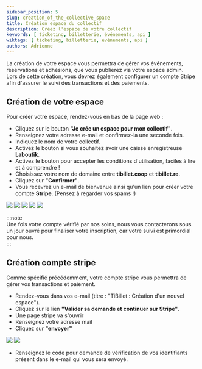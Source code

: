 ```yaml
---
sidebar_position: 5
slug: creation_of_the_collective_space
title: Création espace du collectif
description: Créez l'espace de votre collectif
keywords: [ ticketing, billetterie, événements, api ]
wiktags: [ ticketing, billetterie, événements, api ]
authors: Adrienne
---
```


La création de votre espace vous permettra de gérer vos événements, réservations et adhésions, que vous publierez via votre espace admin.  
Lors de cette création, vous devrez également configurer un compte Stripe afin d'assurer le suivi des transactions et des paiements.

## Création de votre espace 

Pour créer votre espace, rendez-vous en bas de la page web :  

- Cliquez sur le bouton **"Je crée un espace pour mon collectif"**.  
- Renseignez votre adresse e-mail et confirmez-la une seconde fois.  
- Indiquez le nom de votre collectif.  
- Activez le bouton si vous souhaitez avoir une caisse enregistreuse **Laboutik**.  
- Activez le bouton pour accepter les conditions d'utilisation, faciles à lire et à comprendre !  
- Choisissez votre nom de domaine entre **tibillet.coop** et **tibillet.re**.  
- Cliquez sur **"Confirmer"**.  
- Vous recevrez un e-mail de bienvenue ainsi qu'un lien pour créer votre compte **Stripe**. (Pensez à regarder vos spams !)

![](/creationespace/1-bouton.png)
![](/creationespace/2-a.png)
![](/creationespace/2-b.png)
![](/creationespace/3.png)
![](/creationespace/4.png)

:::note  
Une fois votre compte vérifié par nos soins, nous vous contacterons sous un jour ouvré pour finaliser votre inscription, car votre suivi est primordial pour nous.  
:::

## Création compte stripe

Comme spécifié précédemment, votre compte stripe vous permettra de gérer vos transactions et paiement.

- Rendez-vous dans vos e-mail (titre : "TiBillet : Création d'un nouvel espace").
- Cliquez sur le lien **"Valider sa demande et continuer sur Stripe"**.
- Une page stripe va s'ouvrir 
- Renseignez votre adresse mail
- Cliquez sur **"envoyer"** 

![](/img/creationespace/5.png)
![](/img/creationespace/5b.png)

- Renseignez le code pour demande de vérification de vos identifiants présent dans le e-mail qui vous sera envoyé.